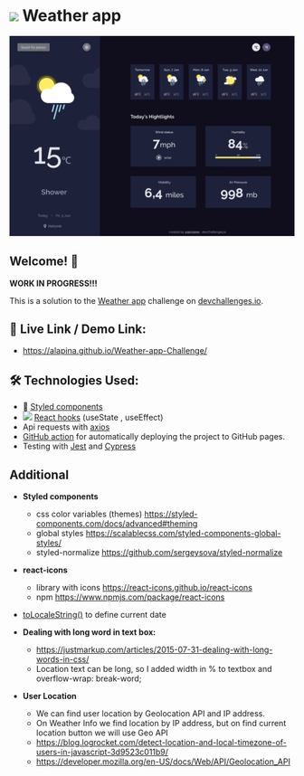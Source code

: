 # <img src="https://emojis.slackmojis.com/emojis/images/1614289491/15051/meow_squee.png?1614289491" width="30"/> Weather app

![Design preview for the Weather app coding challenge](/src/images/preview.jpg)

<!-- <img src="./src/images/preview.jpg" width="70%"/> -->

## Welcome! 👋

**WORK IN PROGRESS!!!**

This is a solution to the [Weather app](https://devchallenges.io/challenges/mM1UIenRhK808W8qmLWv) challenge on [devchallenges.io](https://devchallenges.io).

## 🔗 Live Link / Demo Link:

- https://alapina.github.io/Weather-app-Challenge/

## 🛠 Technologies Used:

- 💅 [Styled components](https://styled-components.com/)
- <img src="https://emojis.slackmojis.com/emojis/images/1473950148/1161/react.png?1473950148" width="15"/> [React hooks](https://reactjs.org/docs/hooks-intro.html) (useState , useEffect)
- Api requests with [axios](https://github.com/axios/axios)
- [GitHub action](https://github.com/JamesIves/github-pages-deploy-action) for automatically deploying the project to GitHub pages.
- Testing with [Jest](https://jestjs.io/) and [Cypress](https://www.cypress.io/)

## Additional

- **Styled components**

  - css color variables (themes) https://styled-components.com/docs/advanced#theming
  - global styles https://scalablecss.com/styled-components-global-styles/
  - styled-normalize https://github.com/sergeysova/styled-normalize

- **react-icons**

  - library with icons https://react-icons.github.io/react-icons
  - npm https://www.npmjs.com/package/react-icons

- [toLocaleString()](https://developer.mozilla.org/en-US/docs/Web/JavaScript/Reference/Global_Objects/Date/toLocaleString) to define current date

- **Dealing with long word in text box:**

  - https://justmarkup.com/articles/2015-07-31-dealing-with-long-words-in-css/
  - Location text can be long, so I added width in % to textbox and overflow-wrap: break-word;

- **User Location**
  - We can find user location by Geolocation API and IP address.
  - On Weather Info we find location by IP address, but on find current location button we will use Geo API
  - https://blog.logrocket.com/detect-location-and-local-timezone-of-users-in-javascript-3d9523c011b9/
  - https://developer.mozilla.org/en-US/docs/Web/API/Geolocation_API
